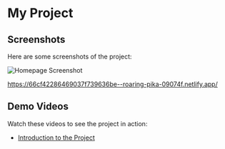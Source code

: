  # My Project

## Screenshots

Here are some screenshots of the project:

![Homepage Screenshot](app.png)
 
https://66cf42286469037f739636be--roaring-pika-09074f.netlify.app/

## Demo Videos

Watch these videos to see the project in action:

- [Introduction to the Project](https://youtu.be/0fdU4VPtWRk)
 


